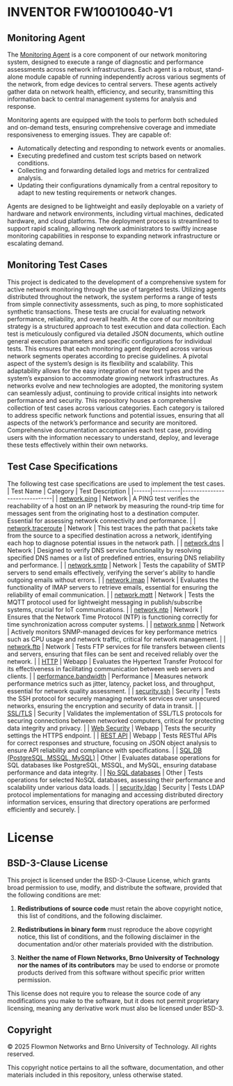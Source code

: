 # INVENTOR FW10010040-V1

## Monitoring Agent

The [Monitoring Agent](src/agent/) is a core component of our network monitoring system, designed to execute a range of diagnostic and performance assessments across network infrastructures. Each agent is a robust, stand-alone module capable of running independently across various segments of the network, from edge devices to central servers. These agents actively gather data on network health, efficiency, and security, transmitting this information back to central management systems for analysis and response.

Monitoring agents are equipped with the tools to perform both scheduled and on-demand tests, ensuring comprehensive coverage and immediate responsiveness to emerging issues. They are capable of:
* Automatically detecting and responding to network events or anomalies.
* Executing predefined and custom test scripts based on network conditions.
* Collecting and forwarding detailed logs and metrics for centralized analysis.
* Updating their configurations dynamically from a central repository to adapt to new testing requirements or network changes.

Agents are designed to be lightweight and easily deployable on a variety of hardware and network environments, including virtual machines, dedicated hardware, and cloud platforms. The deployment process is streamlined to support rapid scaling, allowing network administrators to swiftly increase monitoring capabilities in response to expanding network infrastructure or escalating demand.

## Monitoring Test Cases

This project is dedicated to the development of a comprehensive system for active network monitoring through the use of targeted tests. Utilizing agents distributed throughout the network, the system performs a range of tests from simple connectivity assessments, such as ping, to more sophisticated synthetic transactions. These tests are crucial for evaluating network performance, reliability, and overall health.
At the core of our monitoring strategy is a structured approach to test execution and data collection. Each test is meticulously configured via detailed JSON documents, which outline general execution parameters and specific configurations for individual tests. This ensures that each monitoring agent deployed across various network segments operates according to precise guidelines.
A pivotal aspect of the system’s design is its flexibility and scalability. This adaptability allows for the easy integration of new test types and the system’s expansion to accommodate growing network infrastructures. As networks evolve and new technologies are adopted, the monitoring system can seamlessly adjust, continuing to provide critical insights into network performance and security.
This repository houses a comprehensive collection of test cases across various categories. Each category is tailored to address specific network functions and potential issues, ensuring that all aspects of the network’s performance and security are monitored. Comprehensive documentation accompanies each test case, providing users with the information necessary to understand, deploy, and leverage these tests effectively within their own networks.

## Test Case Specifications

The following test case specifications are used to implement the test cases.
| Test Name | Category | Test Description |
|------|----------|-------------------------------|
| [network.ping](src/network/network.ping/) | Network | A PING test verifies the reachability of a host on an IP network by measuring the round-trip time for messages sent from the originating host to a destination computer. Essential for assessing network connectivity and performance. |
| [network.traceroute](src/network/network.traceroute/) | Network | This test traces the path that packets take from the source to a specified destination across a network, identifying each hop to diagnose potential issues in the network path.  |
| [network.dns](src/network/network.dns/) | Network | Designed to verify DNS service functionality by resolving specified DNS names or a list of predefined entries, ensuring DNS reliability and performance.  |
| [network.smtp](src/network/network.smtp/) | Network | Tests the capability of SMTP servers to send emails effectively, verifying the server's ability to handle outgoing emails without errors.  |
| [network.imap](src/network/network.imap/) | Network | Evaluates the functionality of IMAP servers to retrieve emails, essential for ensuring the reliability of email communication.  |
| [network.mqtt](src/network/network.mqtt/) | Network | Tests the MQTT protocol used for lightweight messaging in publish/subscribe systems, crucial for IoT communications. |
| [network.ntp](src/network/network.ntp/) | Network | Ensures that the Network Time Protocol (NTP) is functioning correctly for time synchronization across computer systems.  |
| [network.snmp](src/network/network.snmp/) | Network | Actively monitors SNMP-managed devices for key performance metrics such as CPU usage and network traffic, critical for network management.  |
| [network.ftp](src/network/network.ftp/) | Network | Tests FTP services for file transfers between clients and servers, ensuring that files can be sent and received reliably over the network. |
| [HTTP](src/webapp/webapp.http/) | Webapp | Evaluates the Hypertext Transfer Protocol for its effectiveness in facilitating communication between web servers and clients. |
| [performance.bandwidth](src/performance/performance.bandwidth/) | Performance | Measures network performance metrics such as jitter, latency, packet loss, and throughput, essential for network quality assessment.  |
| [security.ssh](src/security/security.ssh/) | Security | Tests the SSH protocol for securely managing network services over unsecured networks, ensuring the encryption and security of data in transit.  |
| [SSL/TLS](src/security/security.tls/) | Security | Validates the implementation of SSL/TLS protocols for securing connections between networked computers, critical for protecting data integrity and privacy. |
| [Web Security](src/webapp/webapp.security/) | Webapp | Tests the security settings the HTTPS endpoint. |
| [REST API](src/webapp/webapp.rest/) | Webapp | Tests RESTful APIs for correct responses and structure, focusing on JSON object analysis to ensure API reliability and compliance with specifications. |
| [SQL DB (PostgreSQL, MSSQL, MySQL)](/src/other/other.sql/) | Other | Evaluates database operations for SQL databases like PostgreSQL, MSSQL, and MySQL, ensuring database performance and data integrity. |
| [No SQL databases](src/other/other.nosql/) | Other | Tests operations for selected NoSQL databases, assessing their performance and scalability under various data loads. |
| [security.ldap](src/security/security.ldap/) | Security | Tests LDAP protocol implementations for managing and accessing distributed directory information services, ensuring that directory operations are performed efficiently and securely. |

# License

## BSD-3-Clause License

This project is licensed under the BSD-3-Clause License, which grants broad permission to use, modify, and distribute the software, provided that the following conditions are met:

1. **Redistributions of source code** must retain the above copyright notice, this list of conditions, and the following disclaimer.
   
2. **Redistributions in binary form** must reproduce the above copyright notice, this list of conditions, and the following disclaimer in the documentation and/or other materials provided with the distribution.
   
3. **Neither the name of Flown Networks, Brno University of Technology nor the names of its contributors** may be used to endorse or promote products derived from this software without specific prior written permission.

This license does not require you to release the source code of any modifications you make to the software, but it does not permit proprietary licensing, meaning any derivative work must also be licensed under BSD-3.

## Copyright

© 2025 Flowmon Networks and Brno University of Technology. All rights reserved.

This copyright notice pertains to all the software, documentation, and other materials included in this repository, unless otherwise stated.